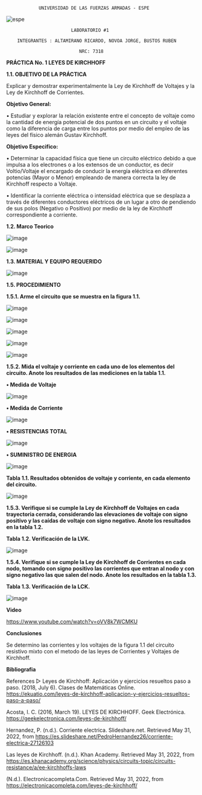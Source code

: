                 UNIVERSIDAD DE LAS FUERZAS ARMADAS - ESPE
 
 ![espe](https://user-images.githubusercontent.com/105680588/171091714-dcd38a78-7d73-4d9e-95b4-b4987f9df6b7.png)

                            LABORATORIO #1

        INTEGRANTES : ALTAMIRANO RICARDO, NOVOA JORGE, BUSTOS RUBEN

                               NRC: 7318

   **PRÁCTICA No. 1 LEYES DE KIRCHHOFF**

**1.1. OBJETIVO DE LA PRÁCTICA**

Explicar y demostrar experimentalmente la Ley de Kirchhoff de Voltajes y la Ley de Kirchhoff de Corrientes.

**Objetivo General:**  

•	Estudiar y explorar la relación existente entre el concepto de voltaje como la cantidad de energía potencial de dos puntos en un circuito y el voltaje como la diferencia de carga entre los puntos por medio del empleo de las leyes del físico alemán Gustav Kirchhoff.

**Objetivo Especifico:**


•	Determinar la capacidad física que tiene un circuito eléctrico debido a que impulsa a los electrones o a los extensos de un conductor, es decir Voltio/Voltaje el encargado de conducir la energía eléctrica en diferentes potencias (Mayor o Menor) empleando de manera correcta la ley de Kirchhoff respecto a Voltaje.

•	Identificar la corriente eléctrica o intensidad eléctrica que se desplaza a través de diferentes conductores eléctricos de un lugar a otro de pendiendo de sus polos (Negativo o Positivo) por medio de la ley de Kirchhoff correspondiente a corriente.  


**1.2. Marco Teorico** 

![image](https://user-images.githubusercontent.com/105680588/171094292-6013a26c-d564-4eb9-b56c-2f75af58c08c.png)

![image](https://user-images.githubusercontent.com/105680588/171094326-8e06d71d-4e7d-49ed-9667-ef6969dd7631.png)

**1.3. MATERIAL Y EQUIPO REQUERIDO**
 
 ![image](https://user-images.githubusercontent.com/105680588/171093184-fd003043-afc2-4413-800e-8e935315e403.png)

**1.5. PROCEDIMIENTO**

**1.5.1. Arme el circuito que se muestra en la figura 1.1.**

![image](https://user-images.githubusercontent.com/105680588/171093319-252e3473-6ef1-4e3e-b035-ebd1da03aab8.png)

![image](https://user-images.githubusercontent.com/105680588/171098094-16de1146-9c00-477c-bae8-584f82159f2d.png)

![image](https://user-images.githubusercontent.com/105680588/171098143-ae61fafa-8ed8-4f40-ac1a-cb7a64ec882a.png)

![image](https://user-images.githubusercontent.com/105680588/171098177-599f6a79-0eb6-4320-a62d-a06a7e0276d4.png)

![image](https://user-images.githubusercontent.com/105680588/171098197-af9520d7-a8cf-4aed-8a9d-a7d912be9bb8.png)


**1.5.2. Mida el voltaje y corriente en cada uno de los elementos del circuito. Anote los
resultados de las mediciones en la tabla 1.1.**

**•	Medida de Voltaje**

![image](https://user-images.githubusercontent.com/105680588/171093439-402fc7fe-d0df-4168-aec2-40bf608b63ec.png)

**•	Medida de Corriente**

![image](https://user-images.githubusercontent.com/105680588/171093487-f409ce2c-3a53-4702-b926-644dca6b5898.png)

**•	RESISTENCIAS TOTAL**

![image](https://user-images.githubusercontent.com/105680588/171093562-771fc3fb-9bbf-4f2b-81b1-2671cb89a74b.png)

**•	SUMINISTRO DE ENERGIA**

![image](https://user-images.githubusercontent.com/105680588/171093655-43e4519d-1523-4e4b-b16f-585bbeb1157e.png)

**Tabla 1.1. Resultados obtenidos de voltaje y corriente, en cada elemento del circuito.**

![image](https://user-images.githubusercontent.com/105680588/171093774-5c86cf5f-9938-471d-a997-310d722f82f2.png)

**1.5.3. Verifique si se cumple la Ley de Kirchhoff de Voltajes en cada trayectoria cerrada, considerando las elevaciones de voltaje con signo positivo y las caídas de voltaje con signo negativo. Anote los resultados en la tabla 1.2.**

**Tabla 1.2. Verificación de la LVK.**

![image](https://user-images.githubusercontent.com/105680588/171093874-695cf092-c6ad-41c3-a53a-c9fae3f41bfb.png)


**1.5.4. Verifique si se cumple la Ley de Kirchhoff de Corrientes en cada nodo, tomando con signo positivo las corrientes que entran al nodo y con signo negativo las que salen del nodo. Anote los resultados en la tabla 1.3.**

**Tabla 1.3. Verificación de la LCK.**

![image](https://user-images.githubusercontent.com/105680588/171093959-90e1e772-359d-4dab-810c-cb597ee0158d.png)

**Video**

https://www.youtube.com/watch?v=oVV8k7WCMKU

**Conclusiones**

Se determino las corrientes y los voltajes de la figura 1.1 del circuito resistivo mixto con el metodo de las leyes de Corrientes
y Voltajes de Kirchhoff.

**Bibliografia**

References
▷ Leyes de Kirchhoff: Aplicación y ejercicios resueltos paso a paso. (2018, July 6). Clases de Matemáticas Online. https://ekuatio.com/leyes-de-kirchhoff-aplicacion-y-ejercicios-resueltos-paso-a-paso/

Acosta, I. C. (2016, March 19). LEYES DE KIRCHHOFF. Geek Electrónica. https://geekelectronica.com/leyes-de-kirchhoff/

Hernandez, P. (n.d.). Corriente electrica. Slideshare.net. Retrieved May 31, 2022, from https://es.slideshare.net/PedroHernandez26/corriente-electrica-27126103

Las leyes de Kirchhoff. (n.d.). Khan Academy. Retrieved May 31, 2022, from https://es.khanacademy.org/science/physics/circuits-topic/circuits-resistance/a/ee-kirchhoffs-laws

(N.d.). Electronicacompleta.Com. Retrieved May 31, 2022, from https://electronicacompleta.com/leyes-de-kirchhoff/


